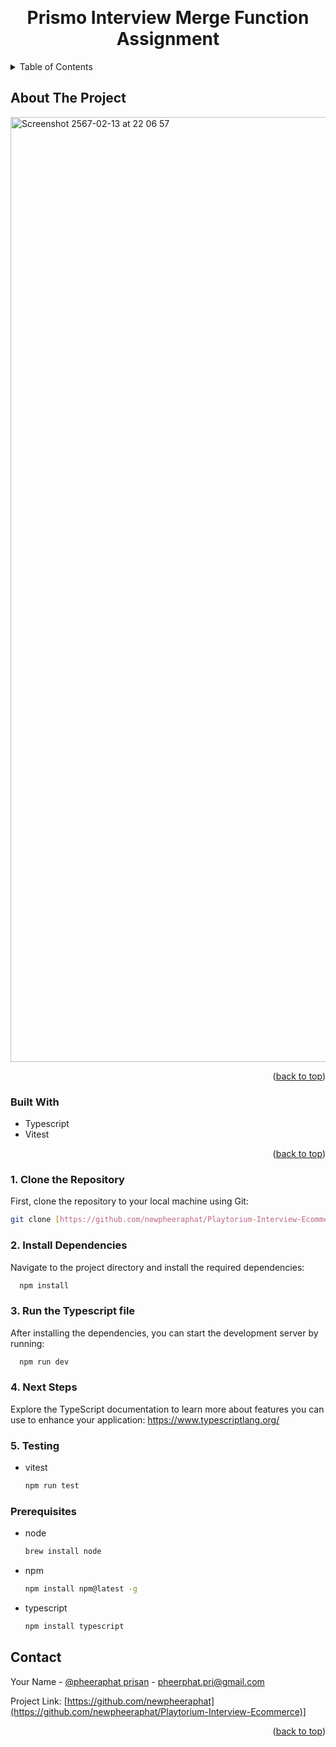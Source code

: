 <a name="readme-top"></a>

<br />
<div align="center">
  <h1 align="center">Prismo Interview Merge Function Assignment</h3>
</div>

<details>
  <summary>Table of Contents</summary>
  <ol>
    <li>
      <a href="#about-the-project">About The Project</a>
      <ul>
        <li><a href="#built-with">Built With</a></li>
      </ul>
    </li>
    <li>
      <a href="#getting-started">Getting Started</a>
      <ul>
        <li><a href="#prerequisites">Prerequisites</a></li>
      </ul>
    </li>
    <li><a href="#contact">Contact</a></li>
    <li><a href="#acknowledgments">Acknowledgments</a></li>
  </ol>
</details>

## About The Project
<img width="1512" alt="Screenshot 2567-02-13 at 22 06 57" src="https://github.com/newpheeraphat/Interview-Merge/assets/77052746/022440c0-bb51-465f-a3bf-1a889e5ec653">


<p align="right">(<a href="#readme-top">back to top</a>)</p>

### Built With

* Typescript
* Vitest

<p align="right">(<a href="#readme-top">back to top</a>)</p>

### 1. Clone the Repository
First, clone the repository to your local machine using Git:
  ```sh
  git clone [https://github.com/newpheeraphat/Playtorium-Interview-Ecommerce.git](https://github.com/newpheeraphat/Interview-Merge)
  ```
### 2. Install Dependencies
Navigate to the project directory and install the required dependencies:
```sh
  npm install 
  ```
### 3. Run the Typescript file
After installing the dependencies, you can start the development server by running:
```sh
  npm run dev
  ```

### 4. Next Steps
Explore the TypeScript documentation to learn more about features you can use to enhance your application: https://www.typescriptlang.org/

### 5. Testing
* vitest
  ```sh
  npm run test
  ```

### Prerequisites


* node
  ```sh
  brew install node
  ```
  
* npm
  ```sh
  npm install npm@latest -g
  ```

* typescript
  ```sh
  npm install typescript
  ```

## Contact

Your Name - [@pheeraphat prisan]([https://twitter.com/your_username](https://www.linkedin.com/in/pheeraphat-prisan-195a09229/)) - pheerphat.pri@gmail.com

Project Link: [https://github.com/newpheeraphat](https://github.com/newpheeraphat/Playtorium-Interview-Ecommerce)]

<p align="right">(<a href="#readme-top">back to top</a>)</p>


